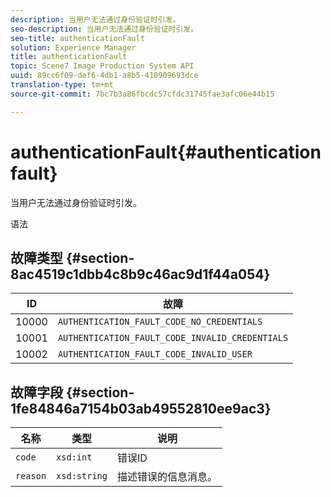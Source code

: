 ```yaml
---
description: 当用户无法通过身份验证时引发。
seo-description: 当用户无法通过身份验证时引发。
seo-title: authenticationFault
solution: Experience Manager
title: authenticationFault
topic: Scene7 Image Production System API
uuid: 89cc6f09-def6-4db1-a8b5-410909693dce
translation-type: tm+mt
source-git-commit: 7bc7b3a86fbcdc57cfdc31745fae3afc06e44b15

---
```



# authenticationFault{#authenticationfault}

当用户无法通过身份验证时引发。

语法

## 故障类型 {#section-8ac4519c1dbb4c8b9c46ac9d1f44a054}

| ID | 故障 |
|---|---|
| 10000 | `AUTHENTICATION_FAULT_CODE_NO_CREDENTIALS` |
| 10001 | `AUTHENTICATION_FAULT_CODE_INVALID_CREDENTIALS` |
| 10002 | `AUTHENTICATION_FAULT_CODE_INVALID_USER` |

## 故障字段 {#section-1fe84846a7154b03ab49552810ee9ac3}

| 名称 | 类型 | 说明 |
|---|---|---|
| `code` | `xsd:int` | 错误ID |
| `reason` | `xsd:string` | 描述错误的信息消息。 |


